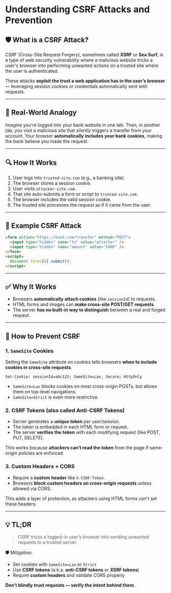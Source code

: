# Understanding CSRF Attacks and Prevention

## 🛡️ What is a CSRF Attack?

CSRF (Cross-Site Request Forgery), sometimes called **XSRF** or **Sea Surf**, is a type of web security vulnerability where a malicious website tricks a user's browser into performing unwanted actions on a trusted site where the user is authenticated.

These attacks **exploit the trust a web application has in the user’s browser** — leveraging session cookies or credentials automatically sent with requests.

---

## 🎯 Real-World Analogy

Imagine you're logged into your bank website in one tab. Then, in another tab, you visit a malicious site that silently triggers a transfer from your account. Your browser **automatically includes your bank cookies**, making the bank believe you made the request.

---

## 🔍 How It Works

1. User logs into `trusted-site.com` (e.g., a banking site).
2. The browser stores a session cookie.
3. User visits `attacker-site.com`.
4. That site auto-submits a form or script to `trusted-site.com`.
5. The browser includes the valid session cookie.
6. The trusted site processes the request as if it came from the user.

---

## 🧪 Example CSRF Attack

```html
<form action="https://bank.com/transfer" method="POST">
  <input type="hidden" name="to" value="attacker" />
  <input type="hidden" name="amount" value="1000" />
</form>
<script>
  document.forms[0].submit();
</script>
```

---

## ✅ Why It Works

* Browsers **automatically attach cookies** (like `sessionId`) to requests.
* HTML forms and images can **make cross-site POST/GET requests**.
* The server **has no built-in way to distinguish** between a real and forged request.

---

## 🔐 How to Prevent CSRF

### 1. `SameSite` Cookies

Setting the `SameSite` attribute on cookies tells browsers **when to include cookies in cross-site requests**.

```http
Set-Cookie: sessionId=abc123; SameSite=Lax; Secure; HttpOnly
```

* `SameSite=Lax` blocks cookies on most cross-origin POSTs, but allows them on top-level navigations.
* `SameSite=Strict` is even more restrictive.

### 2. CSRF Tokens (also called Anti-CSRF Tokens)

* Server generates a **unique token** per user/session.
* The token is embedded in each HTML form or request.
* The server **verifies the token** with each modifying request (like POST, PUT, DELETE).

This works because **attackers can’t read the token** from the page if same-origin policies are enforced.

### 3. Custom Headers + CORS

* Require a **custom header** like `X-CSRF-Token`.
* Browsers **block custom headers on cross-origin requests** unless allowed via CORS.

This adds a layer of protection, as attackers using HTML forms can't set these headers.

---

## 💡 TL;DR

> CSRF tricks a logged-in user’s browser into sending unwanted requests to a trusted server.

🛡️ Mitigation:

* Set cookies with `SameSite=Lax` or `Strict`
* Use **CSRF tokens** (a.k.a. **anti-CSRF tokens** or **XSRF tokens**)
* Require **custom headers** and validate CORS properly

**Don’t blindly trust requests — verify the intent behind them.**
